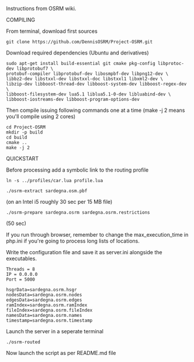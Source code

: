 Instructions from OSRM wiki.

COMPILING

From terminal, download first sources

```
git clone https://github.com/DennisOSRM/Project-OSRM.git
```

Download required dependencies (Ubuntu and derivatives)

```
sudo apt-get install build-essential git cmake pkg-config libprotoc-dev libprotobuf7 \
protobuf-compiler libprotobuf-dev libosmpbf-dev libpng12-dev \
libbz2-dev libstxxl-dev libstxxl-doc libstxxl1 libxml2-dev \
libzip-dev libboost-thread-dev libboost-system-dev libboost-regex-dev \
libboost-filesystem-dev lua5.1 liblua5.1-0-dev libluabind-dev \
libboost-iostreams-dev libboost-program-options-dev
```

Then compile issuing following commands one at a time (make -j 2 means you'll compile using 2 cores)

```
cd Project-OSRM
mkdir -p build
cd build
cmake ..
make -j 2
```


QUICKSTART

Before processing add a symbolic link to the routing profile

```
ln -s ../profiles/car.lua profile.lua
```

```
./osrm-extract sardegna.osm.pbf
```
(on an Intel i5 roughly 30 sec per 15 MB file)

```
./osrm-prepare sardegna.osrm sardegna.osrm.restrictions
```
(50 sec)

If you run through browser, remember to change the max_execution_time in php.ini if you're going to process long lists of locations.

Write the configuration file and save it as server.ini alongside the executables.

```
Threads = 8
IP = 0.0.0.0
Port = 5000

hsgrData=sardegna.osrm.hsgr
nodesData=sardegna.osrm.nodes
edgesData=sardegna.osrm.edges
ramIndex=sardegna.osrm.ramIndex
fileIndex=sardegna.osrm.fileIndex
namesData=sardegna.osrm.names
timestamp=sardegna.osrm.timestamp
```

Launch the server in a seperate terminal 

```
./osrm-routed
```

Now launch the script as per README.md file
